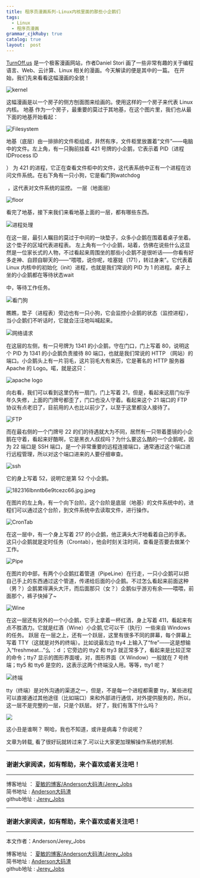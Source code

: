 ```yaml
---
title: 程序员漫画系列-Linux内核里面的那些小企鹅们
tags:
  - Linux
  - 程序员漫画
grammar_cjkRuby: true
catalog: true
layout:  post
---
```


[TurnOff.us](http://turnoff.us/) 是一个极客漫画网站，作者Daniel Stori 画了一些非常有趣的关于编程语言、Web、云计算、Linux 相关的漫画。今天解读的便是其中的一篇。
在开始，我们先来看看这幅漫画的全貌！

![kernel](http://upload-images.jianshu.io/upload_images/2305881-9978f01dd51d6856.gif?imageMogr2/auto-orient/strip)

这幅漫画是以一个房子的侧方刨面图来绘画的。使用这样的一个房子来代表 Linux 内核。
地基
作为一个房子，最重要的莫过于其地基，在这个图片里，我们也从最下面的地基开始看起：

![Filesystem](http://upload-images.jianshu.io/upload_images/2305881-8c9f9f8524ce9845.png?imageMogr2/auto-orient/strip%7CimageView2/2/w/1240)

地基（底层）由一排排的文件柜组成，井然有序，文件柜里放置着“文件”——电脑中的文件。左上角，有一只胸前挂着 421 号牌的小企鹅，它表示着 PID（进程 IDProcess ID

） 为 421 的进程，它正在查看文件柜中的文件，这代表系统中正有一个进程在访问文件系统。在右下角有一只小狗，它是看门狗watchdog

 ，这代表对文件系统的监控。
一层（地面层）

![floor](http://upload-images.jianshu.io/upload_images/2305881-59ea7b3d1fb3e43d.png?imageMogr2/auto-orient/strip%7CimageView2/2/w/1240)

看完了地基，接下来我们来看地基上面的一层，都有哪些东西。

![进程处理](http://upload-images.jianshu.io/upload_images/2305881-75e661110dfa6591.png?imageMogr2/auto-orient/strip%7CimageView2/2/w/1240)

在这一层，最引人瞩目的莫过于中间的一块垫子，众多小企鹅在围着着桌子坐着。这个垫子的区域代表进程表。
左上角有一个小企鹅，站着，仿佛在说些什么这显然是一位家长式的人物，不过看起来周围坐的那些小企鹅不是很听话——你看有好多走神、自顾自聊天的——“喂喂，说你呢，哇塞娃（171），转过身来”。它代表着 Linux 内核中的初始化（init）进程，也就是我们常说的 PID 为 1 的进程。桌子上坐的小企鹅都在等待状态wait

中，等待工作任务。

![看门狗](http://upload-images.jianshu.io/upload_images/2305881-527c6308ef55247b.jpeg?imageMogr2/auto-orient/strip%7CimageView2/2/w/1240)

瞧瞧，垫子（进程表）旁边也有一只小狗，它会监控小企鹅的状态（监控进程），当小企鹅们不听话时，它就会汪汪地叫喊起来。

![网络请求](http://upload-images.jianshu.io/upload_images/2305881-39e4a1aadd9dc9b2.png?imageMogr2/auto-orient/strip%7CimageView2/2/w/1240)

在这层的左侧，有一只号牌为 1341 的小企鹅，守在门口，门上写着 80，说明这个 PID 为 1341 的小企鹅负责接待 80 端口，也就是我们常说的 HTTP （网站）的端口。小企鹅头上有一片羽毛，这片羽毛大有来历，它是著名的 HTTP 服务器 Apache 的 Logo。喏，就是这只：

![apache logo](http://upload-images.jianshu.io/upload_images/2305881-aafaf9509ea7ccf2.jpeg?imageMogr2/auto-orient/strip%7CimageView2/2/w/1240)

向右看，我们可以看到这里仍有一扇门，门上写着 21，但是，看起来这扇门似乎年久失修，上面的门牌号都歪了，门口也没人守着。看起来这个 21 端口的 FTP 协议有点老旧了，目前用的人也比以前少了，以至于这里都没人接待了。

![FTP](http://upload-images.jianshu.io/upload_images/2305881-810389697cb85627.png?imageMogr2/auto-orient/strip%7CimageView2/2/w/1240)

而在最右侧的一个门牌号 22 的们的待遇就大为不同，居然有一只带着墨镜的小企鹅在守着，看起来好酷啊，它是黑衣人叔叔吗？为什么要这么酷的一个企鹅呢，因为 22 端口是 SSH 端口，是一个非常重要的远程连接端口，通常通过这个端口进行远程管理，所以对这个端口进来的人要仔细审查。

![ssh](http://upload-images.jianshu.io/upload_images/2305881-05b8cec52a897d0b.png?imageMogr2/auto-orient/strip%7CimageView2/2/w/1240)

它的身上写着 52，说明它是第 52 个小企鹅。

![182316lbnntb6e9tcezc66.jpg.jpeg](http://upload-images.jianshu.io/upload_images/2305881-4aa5c87284033380.jpeg?imageMogr2/auto-orient/strip%7CimageView2/2/w/1240)

在图片的左上角，有一个向下台阶。这个台阶是底层（地基）的文件系统中的，进程们可以通过这个台阶，到文件系统中去读取文件，进行操作。

![CronTab](http://upload-images.jianshu.io/upload_images/2305881-1229cbc0f1b89634.png?imageMogr2/auto-orient/strip%7CimageView2/2/w/1240)

在这一层中，有一个身上写着 217 的小企鹅，他正满头大汗地看着自己的手表。这只小企鹅就是定时任务（Crontab），他会时刻关注时间，查看是否要去做某个工作。

![Pipe](http://upload-images.jianshu.io/upload_images/2305881-582670693002d514.jpeg?imageMogr2/auto-orient/strip%7CimageView2/2/w/1240)

在图片的中部，有两个小企鹅扛着管道（PipeLine）在行走，一只小企鹅可以把自己手上的东西通过这个管道，传递给后面的小企鹅。不过怎么看起来前面这种（男？）企鹅累得满头大汗，而后面那只（女？）企鹅似乎游刃有余——喂喂，前面那个，裤子快掉了~

![Wine](http://upload-images.jianshu.io/upload_images/2305881-841e01357add9d2c.jpeg?imageMogr2/auto-orient/strip%7CimageView2/2/w/1240)


在这一层还有另外的一个小企鹅，它手上拿着一杯红酒，身上写着 411，看起来有点不胜酒力。它就是红酒（Wine）小企鹅,它可以干（执行）一些来自 Windows 的任务。
跃层
在一层之上，还有一个跃层，这里有很多不同的屏幕，每个屏幕上写着 TTY（这就是对外的终端）。比如说最左边 tty4 上输入了“fre”——这是想输入“freshmeat...”么 ：d ；它旁边的 tty2 和 tty3 就正常多了，看起来是比较正常的命令；tty7 显示的图形界面嗳，对，图形界面（X Window）一般就在 7 号终端；tty5 和 tty6 是空的，这表示这两个终端没人用。等等，tty1 呢？

![终端](http://upload-images.jianshu.io/upload_images/2305881-17bdef79fd289813.png?imageMogr2/auto-orient/strip%7CimageView2/2/w/1240)

tty（终端）是对外沟通的渠道之一，但是，不是每一个进程都需要 tty，某些进程可以直接通过其他途径（比如端口）来和外部进行通信，对外提供服务的，所以，这一层不是完整的一层，只是个跃层。
好了，我们有落下什么吗？

![](http://upload-images.jianshu.io/upload_images/2305881-6299762060763ba7.jpeg?imageMogr2/auto-orient/strip%7CimageView2/2/w/1240)

这小丑是谁啊？
啊哈，我也不知道，或许是病毒？你说呢？

文章为转载, 看了很好玩就转过来了.可以让大家更加理解操作系统的机制.


 ----------

### 谢谢大家阅读，如有帮助，来个喜欢或者关注吧！

 ----------

 博客地址   ： [夏敏的博客/Anderson大码渣/Jerey_Jobs][1] <br>
 简书地址   :  [Anderson大码渣][2] <br>
 github地址 :  [Jerey_Jobs][4]


  [1]: http://jerey.cn/
  [2]: http://www.jianshu.com/users/016a5ba708a0/latest_articles
  [3]: http://blog.csdn.net/jerey_jobs
  [4]: https://github.com/Jerey-Jobs
 ----------

### 谢谢大家阅读，如有帮助，来个喜欢或者关注吧！

 ----------
 本文作者：Anderson/Jerey_Jobs

 博客地址   ： [夏敏的博客/Anderson大码渣/Jerey_Jobs][1] <br>
 简书地址   :  [Anderson大码渣][2] <br>
 github地址 :  [Jerey_Jobs][4]



  [1]: http://jerey.cn/
  [2]: http://www.jianshu.com/users/016a5ba708a0/latest_articles
  [3]: http://blog.csdn.net/jerey_jobs
  [4]: https://github.com/Jerey-Jobs
